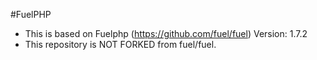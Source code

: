 #FuelPHP

* This is based on Fuelphp (https://github.com/fuel/fuel) Version: 1.7.2
* This repository is NOT FORKED from fuel/fuel.
